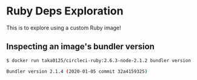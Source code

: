 # Ruby Deps Exploration

This is to explore using a custom Ruby image!

## Inspecting an image's bundler version

```sh
$ docker run taka0125/circleci-ruby:2.6.3-node-2.1.2 bundler version

Bundler version 2.1.4 (2020-01-05 commit 32a4159325)
```
